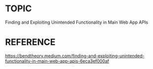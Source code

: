 # TOPIC
Finding and Exploiting Unintended Functionality in Main Web App APIs

# REFERENCE
https://bendtheory.medium.com/finding-and-exploiting-unintended-functionality-in-main-web-app-apis-6eca3ef000af
